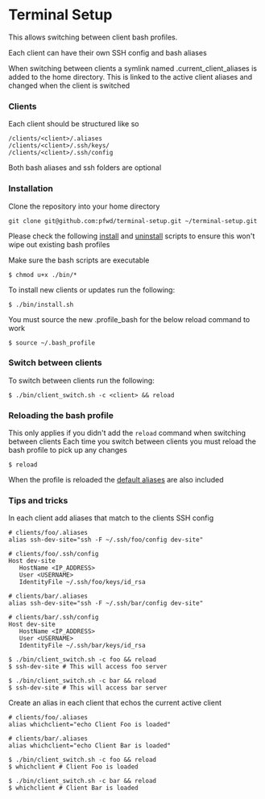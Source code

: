 # Terminal Setup
This allows switching between client bash profiles.

Each client can have their own SSH config and bash aliases

When switching between clients a symlink named .current_client_aliases is added to the home directory.  This is linked to the active client aliases and changed when the client is switched

### Clients
Each client should be structured like so

```
/clients/<client>/.aliases
/clients/<client>/.ssh/keys/
/clients/<client>/.ssh/config
```
Both bash aliases and ssh folders are optional

### Installation
Clone the repository into your home directory
```
git clone git@github.com:pfwd/terminal-setup.git ~/terminal-setup.git
```
Please check the following [install](bin/install.sh) and [uninstall](bin/uninstall.sh) scripts to ensure this won't wipe out existing bash profiles

Make sure the bash scripts are executable

```
$ chmod u+x ./bin/*
```

To install new clients or updates run the following:

```
$ ./bin/install.sh
```
You must source the new .profile_bash for the below reload command to work
```
$ source ~/.bash_profile
```

### Switch between clients
To switch between clients run the following:
```
$ ./bin/client_switch.sh -c <client> && reload
```

### Reloading the bash profile
This only applies if you didn't add the `reload` command when switching between clients
Each time you switch between clients you must reload the bash profile to pick up any changes
```
$ reload
```
When the profile is reloaded the [default aliases](.aliases) are also included

### Tips and tricks
In each client add aliases that match to the clients SSH config
```
# clients/foo/.aliases
alias ssh-dev-site="ssh -F ~/.ssh/foo/config dev-site"
  
# clients/foo/.ssh/config
Host dev-site
   HostName <IP_ADDRESS>
   User <USERNAME>
   IdentityFile ~/.ssh/foo/keys/id_rsa
       
# clients/bar/.aliases
alias ssh-dev-site="ssh -F ~/.ssh/bar/config dev-site"
   
# clients/bar/.ssh/config
Host dev-site
   HostName <IP_ADDRESS>
   User <USERNAME>
   IdentityFile ~/.ssh/bar/keys/id_rsa
   
$ ./bin/client_switch.sh -c foo && reload
$ ssh-dev-site # This will access foo server
   
$ ./bin/client_switch.sh -c bar && reload
$ ssh-dev-site # This will access bar server
```

Create an alias in each client that echos the current active client
```
# clients/foo/.aliases
alias whichclient="echo Client Foo is loaded"
  
# clients/bar/.aliases
alias whichclient="echo Client Bar is loaded"
  
$ ./bin/client_switch.sh -c foo && reload
$ whichclient # Client Foo is loaded
  
$ ./bin/client_switch.sh -c bar && reload
$ whichclient # Client Bar is loaded
```